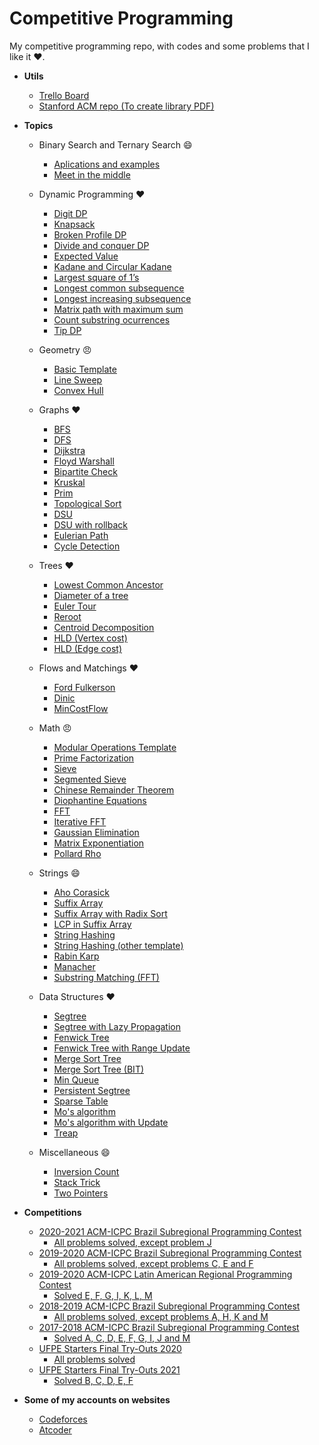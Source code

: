 # Competitive Programming

My competitive programming repo, with codes and some problems that I like it :heart:.

- **Utils**

  - [Trello Board](https://trello.com/b/o82WwA0k/competitive-programming)
  - [Stanford ACM repo (To create library PDF)](https://github.com/jaehyunp/stanfordacm)

- **Topics**

  - Binary Search and Ternary Search :smile:

    - [Aplications and examples](https://github.com/jonh14lk/Competitive_Programming/blob/master/Binary%20Search%20and%20Ternary%20Search/Aplications.cpp)
    - [Meet in the middle](https://github.com/jonh14lk/Competitive_Programming/blob/master/Binary%20Search%20and%20Ternary%20Search/meetinthemiddle.cpp)

  - Dynamic Programming :heart:

    - [Digit DP](https://github.com/jonh14lk/Competitive_Programming/blob/master/Dynamic%20programming%20and%20common%20problems/Digitdp.cpp)
    - [Knapsack](https://github.com/jonh14lk/Competitive_Programming/blob/master/Dynamic%20programming%20and%20common%20problems/Knapsack.cpp)
    - [Broken Profile DP](https://github.com/jonh14lk/Competitive_Programming/blob/master/Dynamic%20programming%20and%20common%20problems/broken_profile.cpp)
    - [Divide and conquer DP](https://github.com/jonh14lk/Competitive_Programming/blob/master/Dynamic%20programming%20and%20common%20problems/divideandconquer.cpp)
    - [Expected Value](https://github.com/jonh14lk/Competitive_Programming/blob/master/Dynamic%20programming%20and%20common%20problems/expected_value.cpp)
    - [Kadane and Circular Kadane](https://github.com/jonh14lk/Competitive_Programming/blob/master/Dynamic%20programming%20and%20common%20problems/largest-sum-contiguous-subarray.cpp)
    - [Largest square of 1’s](https://github.com/jonh14lk/Competitive_Programming/blob/master/Dynamic%20programming%20and%20common%20problems/largest_square.cpp)
    - [Longest common subsequence](https://github.com/jonh14lk/Competitive_Programming/blob/master/Dynamic%20programming%20and%20common%20problems/lcs.cpp)
    - [Longest increasing subsequence](https://github.com/jonh14lk/Competitive_Programming/blob/master/Dynamic%20programming%20and%20common%20problems/lis.cpp)
    - [Matrix path with maximum sum](https://github.com/jonh14lk/Competitive_Programming/blob/master/Dynamic%20programming%20and%20common%20problems/max_matrix_path.cpp)
    - [Count substring ocurrences](https://github.com/jonh14lk/Competitive_Programming/blob/master/Dynamic%20programming%20and%20common%20problems/subsequences_string.cpp)
    - [Tip DP](https://github.com/jonh14lk/Competitive_Programming/blob/master/Dynamic%20programming%20and%20common%20problems/tip.cpp)

  - Geometry :angry:

    - [Basic Template](https://github.com/jonh14lk/Competitive_Programming/blob/master/Geometry/points_and_vectors.cpp)
    - [Line Sweep](https://github.com/jonh14lk/Competitive_Programming/blob/master/Geometry/LineSweep.cpp)
    - [Convex Hull](https://github.com/jonh14lk/Competitive_Programming/blob/master/Geometry/ConvexHull.cpp)

  - Graphs :heart:

    - [BFS](https://github.com/jonh14lk/Competitive_Programming/blob/master/Graph/BFS.cpp)
    - [DFS](https://github.com/jonh14lk/Competitive_Programming/blob/master/Graph/DFS.cpp)
    - [Dijkstra](https://github.com/jonh14lk/Competitive_Programming/blob/master/Graph/Dijkstra.cpp)
    - [Floyd Warshall](https://github.com/jonh14lk/Competitive_Programming/blob/master/Graph/Floyd_Warshall.cpp)
    - [Bipartite Check](https://github.com/jonh14lk/Competitive_Programming/blob/master/Graph/Grafo_Bipartido.cpp)
    - [Kruskal](https://github.com/jonh14lk/Competitive_Programming/blob/master/Graph/Kruskal.cpp)
    - [Prim](https://github.com/jonh14lk/Competitive_Programming/blob/master/Graph/Prim.cpp)
    - [Topological Sort](https://github.com/jonh14lk/Competitive_Programming/blob/master/Graph/Topological_Sort.cpp)
    - [DSU](https://github.com/jonh14lk/Competitive_Programming/blob/master/Graph/Union_Find.cpp)
    - [DSU with rollback](https://github.com/jonh14lk/Competitive_Programming/blob/master/Graph/dsu_rollback.cpp)
    - [Eulerian Path](https://github.com/jonh14lk/Competitive_Programming/blob/master/Graph/caminhoeuleriano.cpp)
    - [Cycle Detection](https://github.com/jonh14lk/Competitive_Programming/blob/master/Graph/cycle_detection.cpp)

  - Trees :heart:

    - [Lowest Common Ancestor](https://github.com/jonh14lk/Competitive_Programming/blob/master/Graph/LCA.cpp)
    - [Diameter of a tree](https://github.com/jonh14lk/Competitive_Programming/blob/master/Graph/TreeDiameter.cpp)
    - [Euler Tour](https://github.com/jonh14lk/Competitive_Programming/blob/master/Graph/eulertour.cpp)
    - [Reroot](https://github.com/jonh14lk/Competitive_Programming/blob/master/Graph/reroot.cpp)
    - [Centroid Decomposition](https://github.com/jonh14lk/Competitive_Programming/blob/master/Graph/centroid_decomposition.cpp)
    - [HLD (Vertex cost)](https://github.com/jonh14lk/Competitive_Programming/blob/master/Structures/hld.cpp)
    - [HLD (Edge cost)](https://github.com/jonh14lk/Competitive_Programming/blob/master/Structures/hld_edge.cpp)

  - Flows and Matchings :heart:

    - [Ford Fulkerson](https://github.com/jonh14lk/Competitive_Programming/blob/master/Graph/Ford_Fulkerson.cpp)
    - [Dinic](https://github.com/jonh14lk/Competitive_Programming/blob/master/Graph/dinic.cpp)
    - [MinCostFlow](https://github.com/jonh14lk/Competitive_Programming/blob/master/Graph/mincostflow.cpp)

  - Math :angry:

    - [Modular Operations Template](https://github.com/jonh14lk/Competitive_Programming/blob/master/Math/modular_arithmetic.cpp)
    - [Prime Factorization](https://github.com/jonh14lk/Competitive_Programming/blob/master/Math/primefactors.cpp)
    - [Sieve](https://github.com/jonh14lk/Competitive_Programming/blob/master/Math/crivo.cpp)
    - [Segmented Sieve](https://github.com/jonh14lk/Competitive_Programming/blob/master/Math/segmentedsieve.cpp)
    - [Chinese Remainder Theorem](https://github.com/jonh14lk/Competitive_Programming/blob/master/Math/crt.cpp)
    - [Diophantine Equations](https://github.com/jonh14lk/Competitive_Programming/blob/master/Math/diophantine.cpp)
    - [FFT](https://github.com/jonh14lk/Competitive_Programming/blob/master/Math/fft.cpp)
    - [Iterative FFT](https://github.com/jonh14lk/Competitive_Programming/blob/master/Math/iterative_fft.cpp)
    - [Gaussian Elimination](https://github.com/jonh14lk/Competitive_Programming/blob/master/Math/gaussian_elimination.cpp)
    - [Matrix Exponentiation](https://github.com/jonh14lk/Competitive_Programming/blob/master/Math/matrix_exponentiation.cpp)
    - [Pollard Rho](https://github.com/jonh14lk/Competitive_Programming/blob/master/Math/pollard_rho.cpp)

  - Strings :smile:

    - [Aho Corasick](https://github.com/jonh14lk/Competitive_Programming/blob/master/Strings/aho_corasick.cpp)
    - [Suffix Array](https://github.com/jonh14lk/Competitive_Programming/blob/master/Strings/suffix_array.cpp)
    - [Suffix Array with Radix Sort](https://github.com/jonh14lk/Competitive_Programming/blob/master/Strings/suffix_array2.cpp)
    - [LCP in Suffix Array](https://github.com/jonh14lk/Competitive_Programming/blob/master/Strings/lcp_in_suffix_array.cpp)
    - [String Hashing](https://github.com/jonh14lk/Competitive_Programming/blob/master/Strings/stringhashing.cpp)
    - [String Hashing (other template)](https://github.com/jonh14lk/Competitive_Programming/blob/master/Strings/stringhashing2.cpp)
    - [Rabin Karp](https://github.com/jonh14lk/Competitive_Programming/blob/master/Strings/rabin-karp.cpp)
    - [Manacher](https://github.com/jonh14lk/Competitive_Programming/blob/master/Strings/manacher.cpp)
    - [Substring Matching (FFT)](https://github.com/jonh14lk/Competitive_Programming/blob/master/Strings/substring_fft.cpp)

  - Data Structures :heart:

    - [Segtree](https://github.com/jonh14lk/Competitive_Programming/blob/master/Structures/SegTree.cpp)
    - [Segtree with Lazy Propagation](https://github.com/jonh14lk/Competitive_Programming/blob/master/Structures/segtree_lazy.cpp)
    - [Fenwick Tree](https://github.com/jonh14lk/Competitive_Programming/blob/master/Structures/fenwick.cpp)
    - [Fenwick Tree with Range Update](https://github.com/jonh14lk/Competitive_Programming/blob/master/Structures/fenwick2.cpp)
    - [Merge Sort Tree](https://github.com/jonh14lk/Competitive_Programming/blob/master/Structures/mergesorttree.cpp)
    - [Merge Sort Tree (BIT)](https://github.com/jonh14lk/Competitive_Programming/blob/master/Structures/fenwick3.cpp)
    - [Min Queue](https://github.com/jonh14lk/Competitive_Programming/blob/master/Structures/min_queue.cpp)
    - [Persistent Segtree](https://github.com/jonh14lk/Competitive_Programming/blob/master/Structures/persistent_seg.cpp)
    - [Sparse Table](https://github.com/jonh14lk/Competitive_Programming/blob/master/Structures/sparsetable.cpp)
    - [Mo's algorithm](https://github.com/jonh14lk/Competitive_Programming/blob/master/Structures/sqrt_decomposition.cpp)
    - [Mo's algorithm with Update](https://github.com/jonh14lk/Competitive_Programming/blob/master/Structures/sqrt_decomposition2.cpp)
    - [Treap](https://github.com/jonh14lk/Competitive_Programming/blob/master/Structures/treap2.cpp)

  - Miscellaneous :smile:
    - [Inversion Count](https://github.com/jonh14lk/Competitive_Programming/blob/master/Dynamic%20programming%20and%20common%20problems/inversion_count.cpp)
    - [Stack Trick](https://github.com/jonh14lk/Competitive_Programming/blob/master/Dynamic%20programming%20and%20common%20problems/stack_trick.cpp)
    - [Two Pointers](https://github.com/jonh14lk/Competitive_Programming/blob/master/Dynamic%20programming%20and%20common%20problems/two_pointers.cpp)

- **Competitions**

  - [2020-2021 ACM-ICPC Brazil Subregional Programming Contest](https://codeforces.com/gym/102861)
    - [All problems solved, except problem J](https://github.com/jonh14lk/Competitive_Programming/tree/master/Problem%20Solving/Subregional%202020)
  - [2019-2020 ACM-ICPC Brazil Subregional Programming Contest](https://codeforces.com/gym/102346)
    - [All problems solved, except problems C, E and F](https://github.com/jonh14lk/Competitive_Programming/tree/master/Problem%20Solving/Final%202019)
  - [2019-2020 ACM-ICPC Latin American Regional Programming Contest](https://codeforces.com/gym/102428)
    - [Solved E, F, G, I, K, L, M](https://github.com/jonh14lk/Competitive_Programming/tree/master/Problem%20Solving/Subregional%202019)
  - [2018-2019 ACM-ICPC Brazil Subregional Programming Contest](https://codeforces.com/gym/101908)
    - [All problems solved, except problems A, H, K and M](https://github.com/jonh14lk/Competitive_Programming/tree/master/Problem%20Solving/Subregional%202018)
  - [2017-2018 ACM-ICPC Brazil Subregional Programming Contest](https://neps.academy/br/source/4)
    - [Solved A, C, D, E, F, G, I, J and M](https://github.com/jonh14lk/Competitive_Programming/tree/master/Problem%20Solving/Subregional%202017)
  - [UFPE Starters Final Try-Outs 2020](https://codeforces.com/gym/102448)
    - [All problems solved](https://github.com/jonh14lk/Competitive_Programming/tree/master/Problem%20Solving/UFPE%20try-outs%202020)
  - [UFPE Starters Final Try-Outs 2021](https://codeforces.com/gym/103076)
    - [Solved B, C, D, E, F](https://github.com/jonh14lk/Competitive_Programming/blob/master/Problem%20Solving/UFPE%20try-outs%202021)

- **Some of my accounts on websites**

  - [Codeforces](https://codeforces.com/profile/Ayalla)
  - [Atcoder](https://atcoder.jp/users/Ayallaa)
